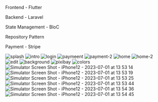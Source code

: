 Frontend - Flutter

Backend - Laravel

State Management - BloC

Repository Pattern

Payment - Stripe

![splash](https://github.com/abdullahharunkaya/pasthel/assets/96665336/a72b9f84-6f6f-41a2-a4a5-571d49468abd)
![intro](https://github.com/abdullahharunkaya/pasthel/assets/96665336/95d560b4-1705-42d9-8fb2-f6d021b85137)
![login](https://github.com/abdullahharunkaya/pasthel/assets/96665336/25efceae-0183-4fe1-b568-e5b8eedaab3a)
![paymeent](https://github.com/abdullahharunkaya/pasthel/assets/96665336/86ea38bd-591d-4de3-84ae-ea1533122049)
![payment-2](https://github.com/abdullahharunkaya/pasthel/assets/96665336/b191b2be-cfa7-4dbc-9758-732a979b3868)
![home](https://github.com/abdullahharunkaya/pasthel/assets/96665336/a7fe4219-a166-4a4d-b1e5-a8deb5cf5f44)
![home-2](https://github.com/abdullahharunkaya/pasthel/assets/96665336/6aace719-e040-49f7-aa20-e6fc5dd88fa3)
![edit](https://github.com/abdullahharunkaya/pasthel/assets/96665336/c7156f34-5ea0-4928-a0f0-ec0d2a2fa2eb)
![background](https://github.com/abdullahharunkaya/pasthel/assets/96665336/c7b7d0fe-aea9-4a14-ab25-09e39850d789)
![pixibay](https://github.com/abdullahharunkaya/pasthel/assets/96665336/d64f335c-e6b8-4dae-a896-c64658902a48)
![colors](https://github.com/abdullahharunkaya/pasthel/assets/96665336/ea49fc93-922d-43ec-b5da-e8abf738d8b6)
![Simulator Screen Shot - iPhone12 - 2023-07-01 at 13 53 14](https://github.com/abdullahharunkaya/pasthel/assets/96665336/13556196-3aec-42aa-963b-1ee4c551aa8a)
![Simulator Screen Shot - iPhone12 - 2023-07-01 at 13 53 19](https://github.com/abdullahharunkaya/pasthel/assets/96665336/6b606722-a064-405d-b7f6-b5baa2119468)
![Simulator Screen Shot - iPhone12 - 2023-07-01 at 13 53 25](https://github.com/abdullahharunkaya/pasthel/assets/96665336/f9b7cecd-ef6a-4011-b90b-dcb7069a8fec)
![Simulator Screen Shot - iPhone12 - 2023-07-01 at 13 53 44](https://github.com/abdullahharunkaya/pasthel/assets/96665336/1f457e72-b960-473d-bffe-81a4f079fbd3)
![Simulator Screen Shot - iPhone12 - 2023-07-01 at 13 54 36](https://github.com/abdullahharunkaya/pasthel/assets/96665336/6ad89e5b-6d37-4a95-a8f3-d511a9098626)
![Simulator Screen Shot - iPhone12 - 2023-07-01 at 13 54 45](https://github.com/abdullahharunkaya/pasthel/assets/96665336/dd7d4a58-f074-46e1-b6e6-c311b5f96132)
